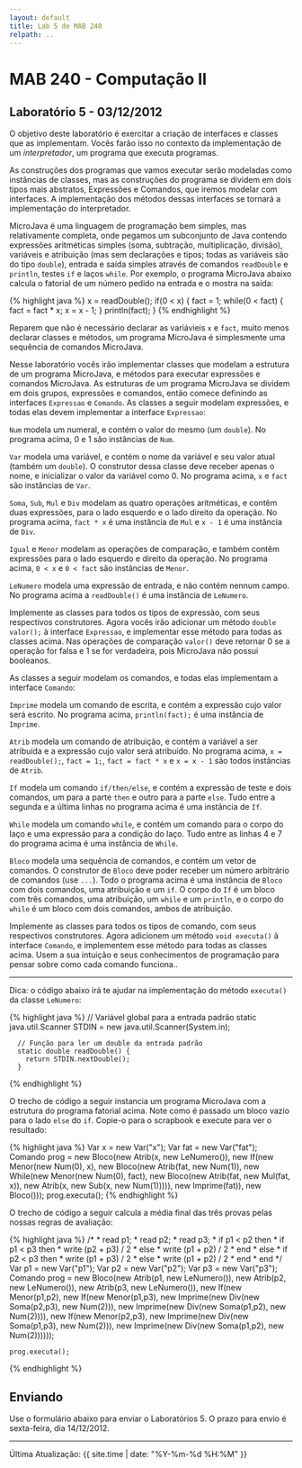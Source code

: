 ```yaml
---
layout: default
title: Lab 5 de MAB 240
relpath: ..
---
```


MAB 240 - Computação II
=======================

Laboratório 5 - 03/12/2012
--------------------------

O objetivo deste laboratório é exercitar a criação de interfaces
e classes que as implementam. Vocês farão isso no contexto da
implementação de um *interpretador*, um programa que executa
programas.

As construções dos programas que vamos executar
serão modeladas como instâncias de classes, mas as construções
do programa se dividem em dois tipos mais abstratos, Expressões
e Comandos, que iremos modelar com interfaces. A implementação
dos métodos dessas interfaces se tornará a implementação do
interpretador.

MicroJava é uma linguagem de programação bem simples, mas
relativamente completa, onde pegamos um subconjunto de Java
contendo expressões aritméticas simples (soma, subtração,
multiplicação, divisão), variáveis e atribuição (mas sem declarações
e tipos; todas as variáveis são do tipo `double`), entrada e
saída simples através de comandos `readDouble` e `println`, testes
`if` e laços `while`. Por exemplo, o programa MicroJava
abaixo calcula o fatorial de um número pedido na entrada e o
mostra na saída:

{% highlight java %}
    x = readDouble(); 
    if(0 < x) {
      fact = 1;
      while(0 < fact) { 
        fact = fact * x;
        x = x - 1;
      }
      println(fact);
    }
{% endhighlight %}

Reparem que não é necessário declarar as variávieis `x` e `fact`, muito
menos declarar classes e métodos, um programa MicroJava é simplesmente uma
sequência de comandos MicroJava.

Nesse laboratório vocês irão implementar classes que modelam a estrutura
de um programa MicroJava, e métodos para executar expressões e comandos MicroJava.
As estruturas de um programa MicroJava se dividem em dois grupos, expressões
e comandos, então comece definindo as interfaces `Expressao` e
`Comando`. As classes a seguir modelam expressões, e todas elas devem
implementar a interface `Expressao`:

`Num` modela um numeral, e contém o valor do mesmo (um `double`). No programa
acima, 0 e 1 são instâncias de `Num`.  

`Var` modela uma variável, e contém o nome da variável e seu valor atual
(também um `double`). O construtor dessa classe deve receber apenas o
nome, e inicializar o valor da variável como 0. No programa acima, `x` e `fact`
são instâncias de `Var`.

`Soma`, `Sub`, `Mul` e `Div` modelam as quatro operações aritméticas, e
contêm duas expressões, para o lado esquerdo e o lado direito da
operação. No programa acima, `fact * x` é uma instância de `Mul` e `x - 1`
é uma instância de `Div`.

`Igual` e `Menor` modelam as operações de comparação, e também contêm
expressões para o lado esquerdo e direito da operação. No programa acima, 
`0 < x` e `0 < fact` são instâncias de `Menor`.

`LeNumero` modela uma expressão de entrada, e não contém nennum campo.
No programa acima a `readDouble()` é uma instância de `LeNumero`.

Implemente as classes para todos os tipos de expressão, com seus
respectivos construtores. Agora vocês irão adicionar um método
`double valor();` à interface `Expressao`, e implementar esse método para
todas as classes acima. Nas operações de comparação `valor()` deve
retornar 0 se a operação for falsa e 1 se for verdadeira, pois MicroJava
não possui booleanos.

As classes a seguir modelam os comandos, e todas elas implementam a
interface `Comando`:

`Imprime` modela um comando de escrita, e contém a expressão cujo valor
será escrito. No programa acima, `println(fact);` é uma instância de `Imprime`.

`Atrib` modela um comando de atribuição, e contém a variável a ser
atribuída e a expressão cujo valor será atribuído. No programa acima, 
`x = readDouble();`, `fact = 1;`, `fact = fact * x` e `x = x - 1` são todos
instâncias de `Atrib`.

`If` modela um comando `if/then/else`, e contém a expressão de teste e
dois comandos, um para a parte `then` e outro para a parte `else`. Tudo entre
a segunda e a última linhas no programa acima é uma instância de `If`.

`While` modela um comando `while`, e contém um comando para o
corpo do laço e uma expressão para a condição do laço. Tudo entre as linhas
4 e 7 do programa acima é uma instância de `While`.

`Bloco` modela uma sequência de comandos, e contém um vetor de comandos. O
construtor de `Bloco` deve poder receber um número arbitrário de comandos
(use `...`). Todo o programa acima é uma instância de `Bloco` com dois comandos,
uma atribuição e um `if`. O corpo do `If` é um bloco com três comandos, uma
atribuição, um `while` e um `println`, e o corpo do `while` é um bloco com
dois comandos, ambos de atribuição.

Implemente as classes para todos os tipos de comando, com seus
respectivos construtores. Agora adicionem um método `void executa()` à
interface `Comando`, e implementem esse método para todas as classes
acima. Usem a sua intuição e seus conhecimentos de programação para
pensar sobre como cada comando funciona..

****

Dica: o código abaixo irá te ajudar na implementação do método
`executa()` da classe `LeNumero`:

{% highlight java %}
      // Variável global para a entrada padrão
      static java.util.Scanner STDIN = new java.util.Scanner(System.in);

      // Função para ler um double da entrada padrão
      static double readDouble() {
        return STDIN.nextDouble();
      }
{% endhighlight %}

O trecho de código a seguir instancia um programa MicroJava com a estrutura
do programa fatorial acima. Note como é passado um bloco vazio para o lado `else` do
`if`. Copie-o para o scrapbook e execute para ver o resultado:

{% highlight java %}
    Var x = new Var("x");
    Var fat = new Var("fat");
    Comando prog = 
      new Bloco(new Atrib(x, new LeNumero()),
                new If(new Menor(new Num(0), x),
                       new Bloco(new Atrib(fat, new Num(1)),
                                 new While(new Menor(new Num(0), fact),
                                           new Bloco(new Atrib(fat, new Mul(fat, x)),
                                                     new Atrib(x, new Sub(x, new Num(1))))),
                                 new Imprime(fat)),
                       new Bloco()));
    prog.executa();
{% endhighlight %}

O trecho de código a seguir calcula a média final das três provas pelas
nossas regras de avaliação:

{% highlight java %}
    /*
    * read p1;
    * read p2;
    * read p3;
    * if p1 < p2 then
    *   if p1 < p3 then
    *     write (p2 + p3) / 2
    *   else
    *     write (p1 + p2) / 2
    *   end
    * else
    *   if p2 < p3 then
    *     write (p1 + p3) / 2
    *   else
    *     write (p1 + p2) / 2
    *   end
    * end
    */
    Var p1 = new Var("p1");
    Var p2 = new Var("p2");
    Var p3 = new Var("p3");
    Comando prog = new Bloco(new Atrib(p1, new LeNumero()),
                             new Atrib(p2, new LeNumero()),
                             new Atrib(p3, new LeNumero()),
                             new If(new Menor(p1,p2),
                                    new If(new Menor(p1,p3),
                                           new Imprime(new Div(new Soma(p2,p3),
                                                               new Num(2))),
                                           new Imprime(new Div(new Soma(p1,p2),
                                                               new Num(2)))),
                                    new If(new Menor(p2,p3),
                                           new Imprime(new Div(new Soma(p1,p3),
                                                               new Num(2))),
                                           new Imprime(new Div(new Soma(p1,p2),
                                                               new Num(2))))));

    prog.executa();
{% endhighlight %}

Enviando
--------

Use o formulário abaixo para enviar o Laboratórios 5. O prazo para envio é sexta-feira, dia 14/12/2012.

<script type="text/javascript" src="http://form.jotformz.com/jsform/23365304916655">
// dummy
</script>

* * * * *

Última Atualização: {{ site.time | date: "%Y-%m-%d %H:%M" }}

